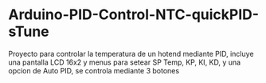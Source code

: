 # Arduino-PID-Control-NTC-quickPID-sTune

Proyecto para controlar la temperatura de un hotend mediante PID, incluye una pantalla LCD 16x2 y menus para setear SP Temp, KP, KI, KD, y una opcion de Auto PID, se controla mediante 3 botones 
